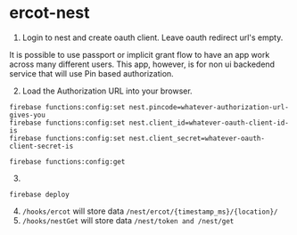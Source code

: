 # ercot-nest

1) Login to nest and create oauth client. Leave oauth redirect url's empty.

It is possible to use passport or implicit grant flow to have an app work
across many different users. This app, however, is for non ui backedend service that will use Pin based authorization.

2) Load the Authorization URL into your browser.

```
firebase functions:config:set nest.pincode=whatever-authorization-url-gives-you
firebase functions:config:set nest.client_id=whatever-oauth-client-id-is
firebase functions:config:set nest.client_secret=whatever-oauth-client-secret-is

firebase functions:config:get
```

3)

```
firebase deploy
```

4) ```/hooks/ercot``` will store data ```/nest/ercot/{timestamp_ms}/{location}/```
5) ```/hooks/nestGet``` will store data ```/nest/token and /nest/get```


